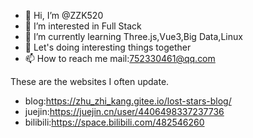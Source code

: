 - 👋 Hi, I’m @ZZK520
- 👀 I’m interested in Full Stack
- 🌱 I’m currently learning Three.js,Vue3,Big Data,Linux
- 💞️ Let's doing interesting things together
- 📫 How to reach me mail:752330461@qq.com

<!---
ZZK520/ZZK520 is a ✨ special ✨ repository because its `README.md` (this file) appears on your GitHub profile.
You can click the Preview link to take a look at your changes.
--->

These are the websites I often update.

- blog:https://zhu_zhi_kang.gitee.io/lost-stars-blog/
- juejin:https://juejin.cn/user/4406498337237736
- bilibili:https://space.bilibili.com/482546260
